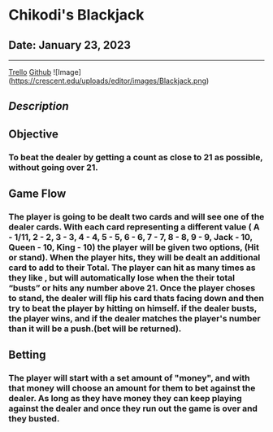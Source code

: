 # **Chikodi's Blackjack**

## **Date: January 23, 2023**

---

[Trello](https://trello.com/b/LyCjk28m/black-jack) [Github](https://github.com/)
![Image] (https://crescent.edu/uploads/editor/images/Blackjack.png)

## **_Description_**

## Objective

### To beat the dealer by getting a count as close to 21 as possible, without going over 21.

## Game Flow

### The player is going to be dealt two cards and will see one of the dealer cards. With each card representing a different value ( A - 1/11, 2 - 2, 3 - 3, 4 - 4, 5 - 5, 6 - 6, 7 - 7, 8 - 8, 9 - 9, Jack - 10, Queen - 10, King - 10) the player will be given two options, (Hit or stand). When the player hits, they will be dealt an additional card to add to their Total. The player can hit as many times as they like , but will automatically lose when the their total “busts” or hits any number above 21. Once the player choses to stand, the dealer will flip his card thats facing down and then try to beat the player by hitting on himself. if the dealer busts, the player wins, and if the dealer matches the player's number than it will be a push.(bet will be returned).

## Betting

### The player will start with a set amount of "money", and with that money will choose an amount for them to bet against the dealer. As long as they have money they can keep playing against the dealer and once they run out the game is over and they busted.
